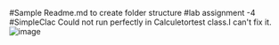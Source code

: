 #Sample Readme.md to create folder structure
#lab assignment -4
#SimpleClac
Could not run perfectly in Calculetortest class.I can't fix it.
![image](https://user-images.githubusercontent.com/58458609/112537650-239f6380-8dd9-11eb-9c25-f1c7a68a9c6c.png)
